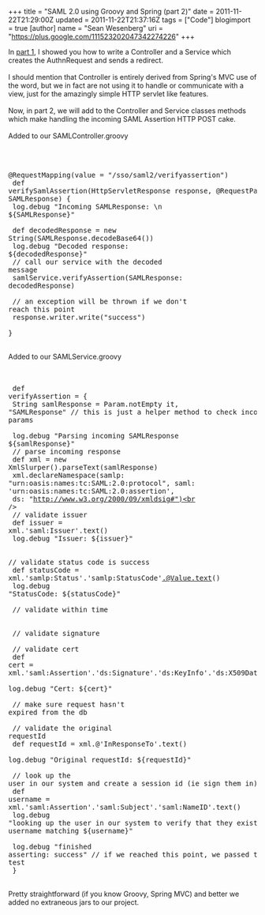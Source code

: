 +++
title = "SAML 2.0 using Groovy and Spring (part 2)"
date = 2011-11-22T21:29:00Z
updated = 2011-11-22T21:37:16Z
tags = ["Code"]
blogimport = true 
[author]
	name = "Sean Wesenberg"
	uri = "https://plus.google.com/111523202047342274226"
+++

In <a href="http://blog.wookets.com/2011/11/saml-20-using-groovy-and-spring.html">part 1</a>, I showed you how to write a Controller and a Service which creates the AuthnRequest and sends a redirect.<br /><br />I should mention that Controller is entirely derived from Spring's MVC use of the word, but we in fact are not using it to handle or communicate with a view, just for the amazingly simple HTTP servlet like features.<br /><br />Now, in part 2, we will add to the Controller and Service classes methods which make handling the incoming SAML Assertion HTTP POST cake.<br /><br />Added to our SAMLController.groovy<br /><br /><pre class="brush:java">  <br />  @RequestMapping(value = "/sso/saml2/verifyassertion")<br />  def verifySamlAssertion(HttpServletResponse response, @RequestParam String SAMLResponse) {<br />    log.debug "Incoming SAMLResponse: \n ${SAMLResponse}"<br />    <br />    def decodedResponse = new String(SAMLResponse.decodeBase64())<br />    log.debug "Decoded response: ${decodedResponse}"<br />    // call our service with the decoded message<br />    samlService.verifyAssertion(SAMLResponse: decodedResponse)<br />    <br />    // an exception will be thrown if we don't reach this point<br />    response.writer.write("success")<br />  }<br /></pre><br />Added to our SAMLService.groovy<br /><br /><br /><pre class="brush:java">  def verifyAssertion = {<br />    String samlResponse = Param.notEmpty it, "SAMLResponse" // this is just a helper method to check incoming params<br />    <br />    log.debug "Parsing incoming SAMLResponse ${samlResponse}"<br />    // parse incoming response<br />    def xml = new XmlSlurper().parseText(samlResponse)<br />    xml.declareNamespace(samlp: "urn:oasis:names:tc:SAML:2.0:protocol", saml: 'urn:oasis:names:tc:SAML:2.0:assertion',<br />                         ds: "http://www.w3.org/2000/09/xmldsig#")<br />    <br />    // validate issuer<br />    def issuer = xml.'saml:Issuer'.text()<br />    log.debug "Issuer: ${issuer}"<br /><br />    // validate status code is success<br />    def statusCode = xml.'samlp:Status'.'samlp:StatusCode'.@Value.text()<br />    log.debug "StatusCode: ${statusCode}"<br />    <br />    // validate within time<br />    <br />    // validate signature<br />    <br />    // validate cert<br />    def cert = xml.'saml:Assertion'.'ds:Signature'.'ds:KeyInfo'.'ds:X509Data'.'ds:X509Certificate'.text()<br />    log.debug "Cert: ${cert}"<br />    <br />    // make sure request hasn't expired from the db<br />    <br />    // validate the original requestId<br />    def requestId = xml.@'InResponseTo'.text()<br />    log.debug "Original requestId: ${requestId}"<br />      <br />    // look up the user in our system and create a session id (ie sign them in)<br />    def username = xml.'saml:Assertion'.'saml:Subject'.'saml:NameID'.text()<br />    log.debug "looking up the user in our system to verify that they exist and have a username matching ${username}"<br />    <br />    log.debug "finished asserting: success" // if we reached this point, we passed the saml test<br />  }<br /></pre><br />Pretty straightforward (if you know Groovy, Spring MVC) and better we added no&nbsp;extraneous&nbsp;jars to our project.<br /><br />
